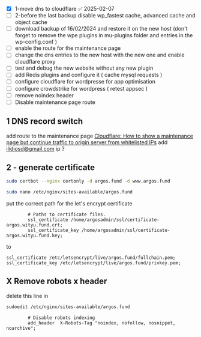 - [x] 1-move dns to cloudflare ✅ 2025-02-07
- [ ] 2-before the last backup disable wp_fastest cache, advanced cache and object cache
- [ ] download backup of 16/02/2024 and restore it on the new host (don't forget to remove the wpe plugins in mu-plugins folder and entries in the wp-config.conf )
- [ ] enable the route for the maintenance page
- [ ] change the dns entries to the new host with the new one and enable cloudflare proxy
- [ ] test and debug the new website without any new plugin
- [ ] add Redis plugins and configure it ( cache mysql requests )
- [ ] configure cloudflare for wordpresse for app optimisation
- [ ] configure crowdstrike for wordpress ( retest appsec )
- [ ] remove noindex header
- [ ] Disable maintenance page route
## 1  DNS record switch
add route to the maintenance page
[Cloudflare: How to show a maintenance page but continue traffic to origin server from whitelisted IPs](https://www.infiniroot.com/blog/1226/cloudflare-how-to-show-maintenance-page-ip-exception-whitelist)
add ilidiosd@gmail.com ip ?

## 2 - generate certificate
```bash 
sudo certbot --nginx certonly -d argos.fund -d www.argos.fund
```

```bash
sudo nano /etc/nginx/sites-available/argos.fund
```

put the correct path for the let's encrypt certificate 

```
        # Paths to certificate files.
        ssl_certificate /home/argosadmin/ssl/certificate-argos.wityu.fund.crt;
        ssl_certificate_key /home/argosadmin/ssl/certificate-argos.wityu.fund.key;
```

to 
```
ssl_certificate /etc/letsencrypt/live/argos.fund/fullchain.pem; ssl_certificate_key /etc/letsencrypt/live/argos.fund/privkey.pem;
```



## X Remove robots x header 

delete this line in 
```bash 
sudoedit /etc/nginx/sites-available/argos.fund
```

```
        # Disable robots indexing
        add_header  X-Robots-Tag "noindex, nofollow, nosnippet, noarchive";
```